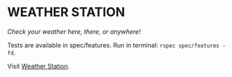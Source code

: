 # WEATHER STATION

_Check your weather here, there, or anywhere!_

Tests are available in spec/features. Run in terminal: `rspec spec/features -fd`.

Visit [Weather Station](http://wtrsttn.herokuapp.com/).
